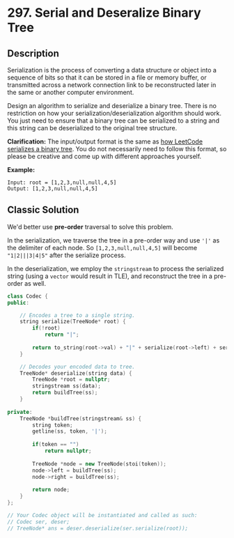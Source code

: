 # 297. Serial and Deseralize Binary Tree

## Description
Serialization is the process of converting a data structure or object into a sequence of bits so that it can be stored in a file or memory buffer, or transmitted across a network connection link to be reconstructed later in the same or another computer environment.

Design an algorithm to serialize and deserialize a binary tree. There is no restriction on how your serialization/deserialization algorithm should work. You just need to ensure that a binary tree can be serialized to a string and this string can be deserialized to the original tree structure.

**Clarification:** The input/output format is the same as [how LeetCode serializes a binary tree](https://leetcode.com/faq/#binary-tree). You do not necessarily need to follow this format, so please be creative and come up with different approaches yourself.


**Example:**
```
Input: root = [1,2,3,null,null,4,5]
Output: [1,2,3,null,null,4,5]
```

## Classic Solution
We'd better use **pre-order** traversal to solve this problem.


In the serialization, we traverse the tree in a pre-order way and use `'|'` as the delimiter of each node. So `[1,2,3,null,null,4,5]` will become `"1|2|||3|4|5"` after the serialize process.

In the deserialization, we employ the `stringstream` to process the serialized string (using a `vector` would result in TLE), and reconstruct the tree in a pre-order as well.

``` C++
class Codec {
public:

    // Encodes a tree to a single string.
    string serialize(TreeNode* root) {
        if(!root)
            return "|";
        
        return to_string(root->val) + "|" + serialize(root->left) + serialize(root->right);
    }

    // Decodes your encoded data to tree.
    TreeNode* deserialize(string data) {
        TreeNode *root = nullptr;
        stringstream ss(data);
        return buildTree(ss);
    }
    
private:
    TreeNode *buildTree(stringstream& ss) {
        string token;
        getline(ss, token, '|');
        
        if(token == "")
            return nullptr;
        
        TreeNode *node = new TreeNode(stoi(token));
        node->left = buildTree(ss);
        node->right = buildTree(ss);
        
        return node;
    }
};

// Your Codec object will be instantiated and called as such:
// Codec ser, deser;
// TreeNode* ans = deser.deserialize(ser.serialize(root));
```
